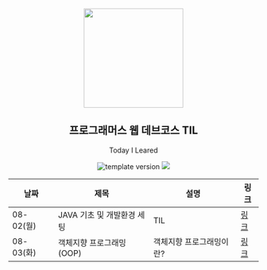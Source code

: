 <br/>
<p align="middle" >
  <img width="200px;" src="./src/images/prgms-logo.png"/>
</p>
<h2 align="middle">프로그래머스 웹 데브코스 TIL</h2>
<p align="middle">Today I Leared</p>
<p align="middle">
  <img src="https://img.shields.io/badge/version-1.0.0-blue?style=flat-square" alt="template version"/>
  <img src="https://img.shields.io/badge/language-md-md.svg?style=flat-square"/>
</p>

|날짜|제목|설명|링크|
|---|---|---|---|
|08-02(월)|JAVA 기초 및 개발환경 세팅|TIL|[링크]()|
|08-03(화)|객체지향 프로그래밍(OOP)|객체지향 프로그래밍이란?|[링크]()|

